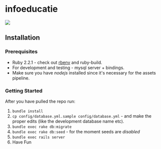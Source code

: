 infoeducatie
============

[![](https://travis-ci.org/infoeducatie/infoeducatie-api.svg?branch=master)](https://travis-ci.org/infoeducatie/infoeducatie-api)

## Installation

### Prerequisites

* Ruby 2.2.1 - check out [rbenv](https://github.com/sstephenson/rbenv) and
  ruby-build.
* For development and testing - mysql server + bindings.
* Make sure you have _nodejs_ installed since it's necessary for the assets
  pipeline.

### Getting Started

After you have pulled the repo run:

1. ```bundle install```
2. ```cp config/database.yml.sample config/database.yml``` - and make the proper
   edits (like the development database name etc).
3. ```bundle exec rake db:migrate```
3. ```bundle exec rake db:seed``` - for the moment seeds are _disabled_
4. ```bundle exec rails server```
5. Have Fun
